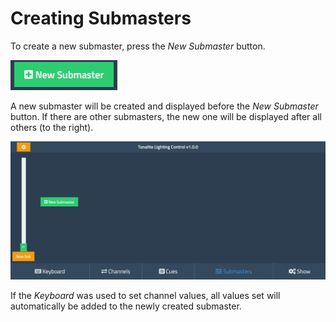 # Creating Submasters

To create a new submaster, press the *New Submaster* button.

![New Submaster button](../images/new_submaster.png)

A new submaster will be created and displayed before the *New Submaster* button. If there are other submasters, the new one will be displayed after all others (to the right).

![Submaster created](../images/submaster_created.png)

If the *Keyboard* was used to set channel values, all values set will automatically be added to the newly created submaster.
